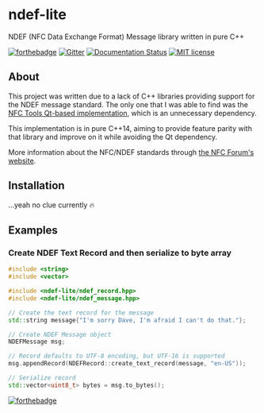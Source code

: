 # ndef-lite

NDEF (NFC Data Exchange Format) Message library written in pure C++

[![forthebadge](https://img.shields.io/badge/MADE%20WITH-C++-ef4041.svg?style=for-the-badge&labelColor=c1282d)](https://forthebadge.com)
[![Gitter](https://img.shields.io/gitter/room/RPiAwesomeness/libndef.svg?logo=gitter&style=for-the-badge)](https://gitter.im/libndef/community)
[![Documentation Status](https://readthedocs.org/projects/libndef/badge/?version=latest&style=for-the-badge)](http://libndef.readthedocs.io/)
[![MIT license](https://img.shields.io/badge/License-MIT-blue.svg?style=for-the-badge)](https://gitlab.com/RPiAwesomeness/libndef/blob/master/LICENSE)

## About

This project was written due to a lack of C++ libraries providing support for the NDEF message standard. The only one that I was able to find was the [NFC Tools Qt-based implementation](https://github.com/nfc-tools/libndef), which is an unnecessary dependency.

This implementation is in pure C++14, aiming to provide feature parity with that library and improve on it while avoiding the Qt dependency.

More information about the NFC/NDEF standards through [the NFC Forum's website](https://nfc-forum.org/our-work/specifications-and-application-documents/specifications/nfc-forum-technical-specifications/).

## Installation

...yeah no clue currently :fire:

## Examples

### Create NDEF Text Record and then serialize to byte array

```c++
#include <string>
#include <vector>

#include <ndef-lite/ndef_record.hpp>
#include <ndef-lite/ndef_message.hpp>

// Create the text record for the message 
std::string message{"I'm sorry Dave, I'm afraid I can't do that."};

// Create NDEF Message object
NDEFMessage msg;

// Record defaults to UTF-8 encoding, but UTF-16 is supported
msg.appendRecord(NDEFRecord::create_text_record(message, "en-US"));

// Serialize record
std::vector<uint8_t> bytes = msg.to_bytes();
```

[![forthebadge](https://img.shields.io/badge/USES-BADGES-38c1d0.svg?style=for-the-badge&labelColor=45a4b8)](https://forthebadge.com)